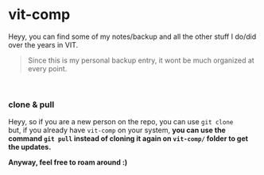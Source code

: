 # vit-comp

Heyy, you can find some of my notes/backup and all the other stuff I do/did over the years in VIT. 

> Since this is my personal backup entry, it wont be much organized at every point.

<br />

### clone & pull 

Heyy, so if you are a new person on the repo, you can use `git clone` <br />
but, if you already have  `vit-comp` on your system, <b />
you can use the command `git pull` instead of cloning it again on `vit-comp/` folder to get the updates.
<br />

Anyway, feel free to roam around :)
